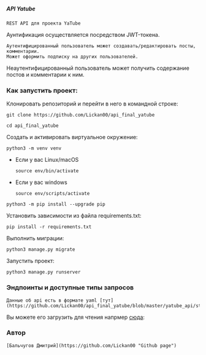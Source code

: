 ##### API Yatube
```
REST API для проекта YaTube
```
Аунтификация осуществляется посредством JWT-токена.
```
Аутентифицированный пользователь может создавать/редактировать посты, комментарии.
Может оформить подписку на других пользователей.
```
Неаутентифицированный пользователь может получить содержание постов и комментарии к ним.

### Как запустить проект:
Клонировать репозиторий и перейти в него в командной строке:
```
git clone https://github.com/Lickan00/api_final_yatube
```
```
cd api_final_yatube
```
Cоздать и активировать виртуальное окружение:
```
python3 -m venv venv
```
* Если у вас Linux/macOS

    ```
    source env/bin/activate
    ```
* Если у вас windows

    ```
    source env/scripts/activate
    ```

```
python3 -m pip install --upgrade pip
```
Установить зависимости из файла requirements.txt:
```
pip install -r requirements.txt
```
Выполнить миграции:
```
python3 manage.py migrate
```
Запустить проект:
```
python3 manage.py runserver
```

### Эндпоинты и доступные типы запросов
```
Данные об api есть в формате yaml [тут](https://github.com/Lickan00/api_final_yatube/blob/master/yatube_api/static/redoc.yaml)
```
Вы можете его загрузить для чтения напрмер [сюда](https://editor.swagger.io/):

### Автор
```
[Бальчугов Дмитрий](https://github.com/Lickan00 "Github page")